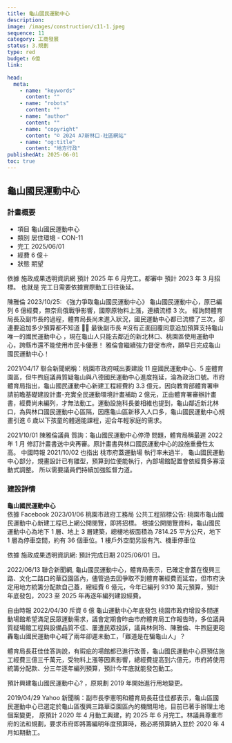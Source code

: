 ```yaml
---
title: 龜山國民運動中心
description:
image: /images/construction/c11-1.jpeg
sequence: 11
category: 工商發展
status: 3.規劃
type: red
budget: 6億
link:

head:
  meta:
    - name: "keywords"
      content: ""
    - name: "robots"
      content: ""
    - name: "author"
      content: ""
    - name: "copyright"
      content: "© 2024 A7新林口-社區網站"
    - name: "og:title"
      content: "地方行政"
publishedAt: 2025-06-01
toc: true
---
```


## 龜山國民運動中心

### 計畫概要

- 項目 龜山國民運動中心
- 類別 居住環境 - CON-11
- 完工 2025/06/01
- 經費 6 億＋
- 狀態 期望

依據 施政成果透明資訊網 預計 2025 年 6 月完工。都審中 預計 2023 年 3 月招標。 也就是 完工日需要依據實際動工日往後延。

陳雅倫 2023/10/25: 《強力爭取龜山國民運動中心》
龜山國民運動中心，原已編列 6 億經費，無奈烏俄戰爭影響，國際原物料上漲，連續流標 3 次。 經詢問體育局長及副市長的過程，體育局長尚未進入狀況，國民運動中心都已流標了三次，卻連要追加多少預算都不知道 🤷‍♀️ 最後副市長 #沒有正面回覆同意追加預算支持龜山唯一的國民運動中心 ，現在龜山人只能去鄰近的新北林口、桃園區使用運動中心，跨縣市還不能使用市民卡優惠！ 雅倫會繼續強力督促市府，願早日完成龜山國民運動中心！

2021/04/17 聯合新聞網稱：桃園市政府喊出要建設 11 座國民運動中心、5 座體育園區，但牛煦庭議員質疑龜山與八德國民運動中心進度拖延，淪為政治口號。市府體育局指出，龜山國民運動中心新建工程經費約 3.3 億元，因向教育部體育署申請前瞻基礎建設計畫-充實全民運動環境計畫補助 2 億元，正由體育署審辦計畫書，經費尚未編列，才無法動工。運動設施科長姜相維也提到，龜山鄰近新北林口，為與林口國民運動中心區隔，因應龜山區新移入人口多，龜山國民運動中心規畫引進 6 歲以下孩童的體適能課程，迎合年輕家庭的需求。

2021/10/01 陳雅倫議員 質詢：龜山國民運動中心停滯 問題，體育局稱最遲 2022 年 1 月 修訂計畫書送中央再審。原計畫書與林口國民運動中心的設施重疊性太高。 中國時報 2021/10/02 也指出 桃市府蓋運動場 執行率未過半， 龜山國民運動中心部分，規畫設計已有雛型，預算到位便能執行，內部場館配置會依經費多寡滾動式調整。 所以需要議員們持續加強監督力道。

### 建設詳情

**龜山國民運動中心**  
依據 Facebook 2023/01/06 桃園市政府工務局 公共工程招標公告: 桃園市龜山國民運動中心新建工程已上網公開閱覽，即將招標。 根據公開閱覽資料，龜山國民運動中心為地下 1 層、地上 3 層建築，總樓地板面積為 7814.25 平方公尺，地下 1 層為停車空間，約有 36 個車位。1 樓戶外空間另設有汽、機車停車位

依據 施政成果透明資訊網: 預計完成日期 2025/06/01 日。

2022/06/13 聯合新聞網, 龜山國民運動中心，體育局表示，已確定會蓋在復興三路、文化二路口的華亞園區內，儘管過去因爭取不到體育署經費而延宕，但市府決定用地方統籌分配款自己蓋，總經費 6 億元，今年已編列 9310 萬元預算，預計年底發包，2023 至 2025 年再逐年編列建設經費。

自由時報 2022/04/30 斥資 6 億 龜山運動中心年底發包
桃園市政府增設多間運動場館希望滿足民眾運動需求，議會定期會昨由市府體育局工作報告時，多位議員質疑場館工程與設備品質不佳、屢遭民眾投訴，議員林俐玲、陳雅倫、牛煦庭更砲轟龜山國民運動中心喊了兩年卻遲未動工，「難道是在騙龜山人」？

體育局長莊佳佳答詢說，有瑕疵的場館都已進行改善，龜山國民運動中心原預估施工經費三億三千萬元，受物料上漲等因素影響，總經費提高到六億元，市府將使用統籌分配款、分三年逐年編列預算，預計今年底就能發包動工。

預計興建龜山國民運動中心? ，原規劃 2019 年開始進行用地變更。

2019/04/29 Yahoo 新聞稱：副市長李憲明和體育局長莊佳佳都表示，龜山區國民運動中心已選定於龜山區復興三路華亞園區內的機關用地，目前已著手辦理土地個案變更， 原預計 2020 年 4 月動工興建，約 2025 年 6 月完工。林議員尊重市府的法和規劃，要求市府即將籌編明年度預算時，務必將預算納入並於 2020 年 4 月如期動工。
